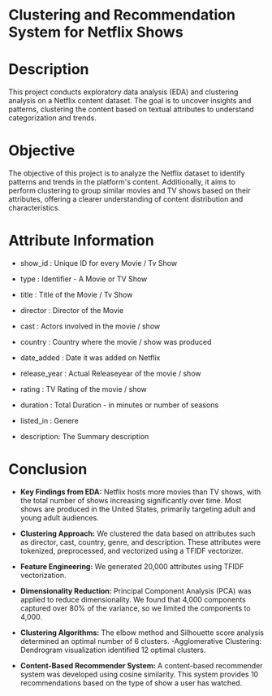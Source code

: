 # Clustering and Recommendation System for Netflix Shows

# Description
This project conducts exploratory data analysis (EDA) and clustering analysis on a Netflix content dataset. The goal is to uncover insights and patterns, clustering the content based on textual attributes to understand categorization and trends.

# Objective
The objective of this project is to analyze the Netflix dataset to identify patterns and trends in the platform's content. Additionally, it aims to perform clustering to group similar movies and TV shows based on their attributes, offering a clearer understanding of content distribution and characteristics.

# Attribute Information
- show_id : Unique ID for every Movie / Tv Show

- type : Identifier - A Movie or TV Show

- title : Title of the Movie / Tv Show

- director : Director of the Movie

- cast : Actors involved in the movie / show

- country : Country where the movie / show was produced

- date_added : Date it was added on Netflix

- release_year : Actual Releaseyear of the movie / show

- rating : TV Rating of the movie / show

- duration : Total Duration - in minutes or number of seasons

- listed_in : Genere

- description: The Summary description

# Conclusion

- **Key Findings from EDA:**
  Netflix hosts more movies than TV shows, with the total number of shows increasing significantly over time. Most shows are produced in the United States, primarily targeting adult and young adult audiences.
  
- **Clustering Approach:**
  We clustered the data based on attributes such as director, cast, country, genre, and description. These attributes were tokenized, preprocessed, and vectorized using a TFIDF vectorizer.

- **Feature Engineering:**
  We generated 20,000 attributes using TFIDF vectorization.

- **Dimensionality Reduction:**
  Principal Component Analysis (PCA) was applied to reduce dimensionality. We found that 4,000 components captured over 80% of the variance, so we limited the components to 4,000.
  
- **Clustering Algorithms:**
  The elbow method and Silhouette score analysis determined an optimal number of 6 clusters. -Agglomerative Clustering: Dendrogram visualization identified 12 optimal clusters.

- **Content-Based Recommender System:**
  A content-based recommender system was developed using cosine similarity. This system provides 10 recommendations based on the type of show a user has watched.

